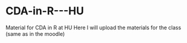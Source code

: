 # CDA-in-R---HU
Material for CDA in R at HU
Here I will upload the materials for the class (same as in the moodle)
